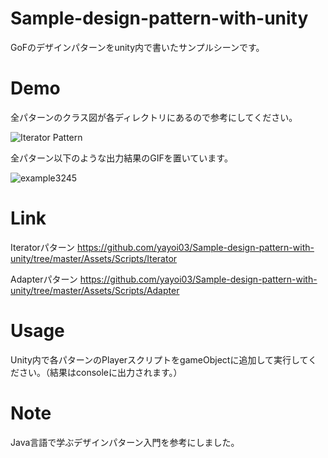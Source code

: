 
# Sample-design-pattern-with-unity
GoFのデザインパターンをunity内で書いたサンプルシーンです。

# Demo
全パターンのクラス図が各ディレクトリにあるので参考にしてください。

![Iterator Pattern](https://user-images.githubusercontent.com/47607604/75369899-9c4a9c80-5907-11ea-896e-2e98e9300f9e.png)


全パターン以下のような出力結果のGIFを置いています。

![example3245](https://user-images.githubusercontent.com/47607604/75370048-db78ed80-5907-11ea-84b7-530866981b74.gif)

# Link
Iteratorパターン
https://github.com/yayoi03/Sample-design-pattern-with-unity/tree/master/Assets/Scripts/Iterator

Adapterパターン
https://github.com/yayoi03/Sample-design-pattern-with-unity/tree/master/Assets/Scripts/Adapter

# Usage
Unity内で各パターンのPlayerスクリプトをgameObjectに追加して実行してください。（結果はconsoleに出力されます。）

# Note
Java言語で学ぶデザインパターン入門を参考にしました。
